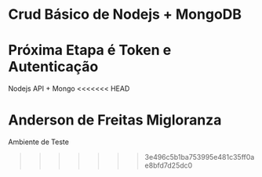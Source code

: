 # Crud Básico de Nodejs + MongoDB
# Próxima Etapa é Token e Autenticação
Nodejs API + Mongo
<<<<<<< HEAD

Anderson de Freitas Migloranza
=======
Ambiente de Teste
>>>>>>> 3e496c5b1ba753995e481c35ff0ae8bfd7d25dc0

